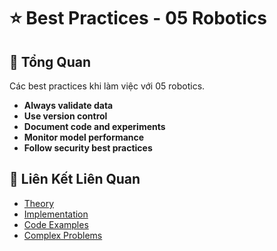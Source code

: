 # ⭐ Best Practices - 05 Robotics

## 🎯 Tổng Quan

Các best practices khi làm việc với 05 robotics.

- **Always validate data**
- **Use version control**
- **Document code and experiments**
- **Monitor model performance**
- **Follow security best practices**

## 🔗 Liên Kết Liên Quan

- [Theory](./THEORY_05_robotics.md)
- [Implementation](./IMPLEMENTATION_05_robotics.md)
- [Code Examples](./CODE_EXAMPLES_05_robotics.md)
- [Complex Problems](./COMPLEX_PROBLEMS.md)
